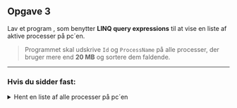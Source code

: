 ﻿## Opgave 3
 
Lav et program , som benytter __LINQ query expressions__ til at vise en liste af aktive processer på pc´en.

> Programmet skal udskrive `Id` og `ProcessName` på alle processer, der bruger mere end __20 MB__ og sortere dem faldende.

---

### Hvis du sidder fast:
<details>
  <summary>Hent en liste af alle processer på pc´en</summary>

> Du henter processene ved at bruge `Process.GetProcesses();`
> ```C#
> 	Process[] processCollection = Process.GetProcesses();
> ```
  
  
</details>


